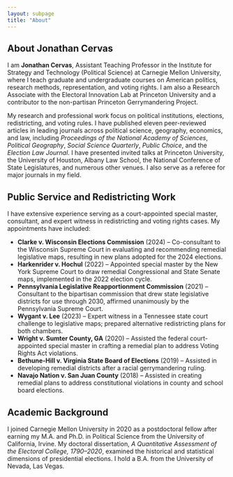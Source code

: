 ```yaml
---
layout: subpage
title: "About"
---
```


<div class="Section__header flush">
<h2 class="h2">About Jonathan Cervas</h2>
</div>

I am **Jonathan Cervas**, Assistant Teaching Professor in the Institute for Strategy and Technology (Political Science) at Carnegie Mellon University, where I teach graduate and undergraduate courses on American politics, research methods, representation, and voting rights. I am also a Research Associate with the Electoral Innovation Lab at Princeton University and a contributor to the non-partisan Princeton Gerrymandering Project.

My research and professional work focus on political institutions, elections, redistricting, and voting rules. I have published eleven peer-reviewed articles in leading journals across political science, geography, economics, and law, including *Proceedings of the National Academy of Sciences*, *Political Geography*, *Social Science Quarterly*, *Public Choice*, and the *Election Law Journal*. I have presented invited talks at Princeton University, the University of Houston, Albany Law School, the National Conference of State Legislatures, and numerous other venues. I also serve as a referee for major journals in my field.

## Public Service and Redistricting Work

I have extensive experience serving as a court-appointed special master, consultant, and expert witness in redistricting and voting rights cases. My appointments have included:

- **Clarke v. Wisconsin Elections Commission** (2024) – Co-consultant to the Wisconsin Supreme Court in evaluating and recommending remedial legislative maps, resulting in new plans adopted for the 2024 elections.
- **Harkenrider v. Hochul** (2022) – Appointed special master by the New York Supreme Court to draw remedial Congressional and State Senate maps, implemented in the 2022 election cycle.
- **Pennsylvania Legislative Reapportionment Commission** (2021) – Consultant to the bipartisan commission that drew state legislative districts for use through 2030, affirmed unanimously by the Pennsylvania Supreme Court.
- **Wygant v. Lee** (2023) – Expert witness in a Tennessee state court challenge to legislative maps; prepared alternative redistricting plans for both chambers.
- **Wright v. Sumter County, GA** (2020) – Assisted the federal court-appointed special master in crafting a remedial plan to address Voting Rights Act violations.
- **Bethune-Hill v. Virginia State Board of Elections** (2019) – Assisted in developing remedial districts after a racial gerrymandering ruling.
- **Navajo Nation v. San Juan County** (2018) – Assisted in creating remedial plans to address constitutional violations in county and school board elections.

## Academic Background

I joined Carnegie Mellon University in 2020 as a postdoctoral fellow after earning my M.A. and Ph.D. in Political Science from the University of California, Irvine. My doctoral dissertation, *A Quantitative Assessment of the Electoral College, 1790–2020*, examined the historical and statistical dimensions of presidential elections. I hold a B.A. from the University of Nevada, Las Vegas.
